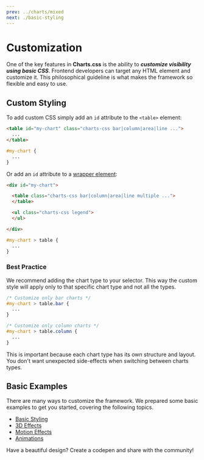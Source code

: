 ```yaml
---
prev: ../charts/mixed
next: ./basic-styling
---
```


# Customization

One of the key features in **Charts.css** is the ability to **_customize visibility using basic CSS_**. Frontend developers can target any HTML element and customize it. This philosophical guideline is what makes the framework so flexible and easy to use.

## Custom Styling 

To add custom CSS simply add an `id` attribute to the `<table>` element:

```html
<table id="my-chart" class="charts-css bar|column|area|line ...">
  ...
</table>
```
```css
#my-chart {
  ...
}
```

Or add an `id` attribute to a [wrapper element](/components/wrapper/):

```html
<div id="my-chart">

  <table class="charts-css bar|column|area|line multiple ...">
  </table>

  <ul class="charts-css legend">
  </ul>

</div>
```
```css
#my-chart > table {
  ...
}
```

### Best Practice

We recommend adding the chart type to your selector. This way the custom style will apply only to that specific chart type and not all the types.

```css
/* Customize only bar charts */
#my-chart > table.bar {
  ...
}

/* Customize only column charts */
#my-chart > table.column {
  ...
}
```

This is important because each chart type has its own structure and layout. You don't want unexpected side-effects when switching between charts types.

## Basic Examples

There are many ways to customize the framework. We prepared some basic examples to get you started, covering the following topics.

* [Basic Styling](/customization/basic-styling/)
* [3D Effects](/customization/3d-effects/)
* [Motion Effects](/customization/motion-effects/)
* [Animations](/customization/animations/)

Have a beautiful design? Create a codepen and share with the community!
